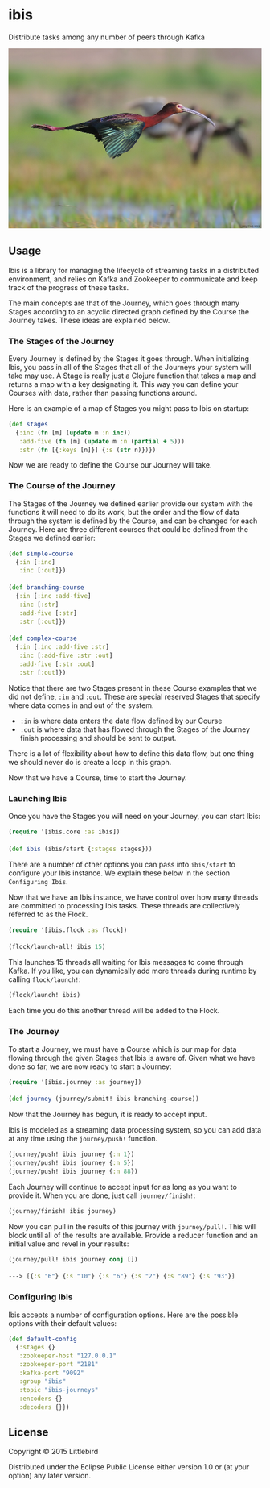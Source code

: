 # ibis

Distribute tasks among any number of peers through Kafka

![IBIS](https://github.com/littlebird/ibis/blob/master/resources/public/img/ibis.jpg)

## Usage

Ibis is a library for managing the lifecycle of streaming tasks in a distributed environment, and relies on Kafka and Zookeeper to communicate and keep track of the progress of these tasks.

The main concepts are that of the Journey, which goes through many Stages according to an acyclic directed graph defined by the Course the Journey takes.  These ideas are explained below.

### The Stages of the Journey

Every Journey is defined by the Stages it goes through.  When initializing Ibis, you pass in all of the Stages that all of the Journeys your system will take may use.  A Stage is really just a Clojure function that takes a map and returns a map with a key designating it.  This way you can define your Courses with data, rather than passing functions around.

Here is an example of a map of Stages you might pass to Ibis on startup:

```clj
(def stages
  {:inc (fn [m] (update m :n inc))
   :add-five (fn [m] (update m :n (partial + 5)))
   :str (fn [{:keys [n]}] {:s (str n)})})
```

Now we are ready to define the Course our Journey will take.

### The Course of the Journey

The Stages of the Journey we defined earlier provide our system with the functions it will need to do its work, but the order and the flow of data through the system is defined by the Course, and can be changed for each Journey.  Here are three different courses that could be defined from the Stages we defined earlier:

```clj
(def simple-course
  {:in [:inc]
   :inc [:out]})

(def branching-course
  {:in [:inc :add-five]
   :inc [:str]
   :add-five [:str]
   :str [:out]})

(def complex-course
  {:in [:inc :add-five :str]
   :inc [:add-five :str :out]
   :add-five [:str :out]
   :str [:out]})
```

Notice that there are two Stages present in these Course examples that we did not define, `:in` and `:out`.  These are special reserved Stages that specify where data comes in and out of the system.

* `:in` is where data enters the data flow defined by our Course
* `:out` is where data that has flowed through the Stages of the Journey finish processing and should be sent to output.

There is a lot of flexibility about how to define this data flow, but one thing we should never do is create a loop in this graph.  

Now that we have a Course, time to start the Journey.

### Launching Ibis

Once you have the Stages you will need on your Journey, you can start Ibis:

```clj
(require '[ibis.core :as ibis])

(def ibis (ibis/start {:stages stages}))
```

There are a number of other options you can pass into `ibis/start` to configure your Ibis instance.  We explain these below in the section `Configuring Ibis`.

Now that we have an Ibis instance, we have control over how many threads are committed to processing Ibis tasks.  These threads are collectively referred to as the Flock.

```clj
(require '[ibis.flock :as flock])

(flock/launch-all! ibis 15)
```

This launches 15 threads all waiting for Ibis messages to come through Kafka.  If you like, you can dynamically add more threads during runtime by calling `flock/launch!`:

```clj
(flock/launch! ibis)
```

Each time you do this another thread will be added to the Flock.

### The Journey

To start a Journey, we must have a Course which is our map for data flowing through the given Stages that Ibis is aware of.  Given what we have done so far, we are now ready to start a Journey:

```clj
(require '[ibis.journey :as journey])

(def journey (journey/submit! ibis branching-course))
```

Now that the Journey has begun, it is ready to accept input.  

Ibis is modeled as a streaming data processing system, so you can add data at any time using the `journey/push!` function.

```clj
(journey/push! ibis journey {:n 1})
(journey/push! ibis journey {:n 5})
(journey/push! ibis journey {:n 88})
```

Each Journey will continue to accept input for as long as you want to provide it.  When you are done, just call `journey/finish!`:

```clj
(journey/finish! ibis journey)
```

Now you can pull in the results of this journey with `journey/pull!`.  This will block until all of the results are available.  Provide a reducer function and an initial value and revel in your results:

```clj
(journey/pull! ibis journey conj [])

---> [{:s "6"} {:s "10"} {:s "6"} {:s "2"} {:s "89"} {:s "93"}]
```

### Configuring Ibis

Ibis accepts a number of configuration options.  Here are the possible options with their default values:

```clj
(def default-config
  {:stages {}
   :zookeeper-host "127.0.0.1"
   :zookeeper-port "2181"
   :kafka-port "9092"
   :group "ibis"
   :topic "ibis-journeys"
   :encoders {}
   :decoders {}})
```

## License

Copyright © 2015 Littlebird

Distributed under the Eclipse Public License either version 1.0 or (at
your option) any later version.
